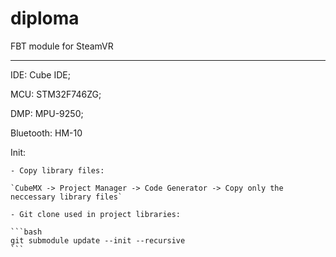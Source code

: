 # diploma
FBT module for SteamVR

---

IDE:        Cube IDE;

MCU:        STM32F746ZG;

DMP:        MPU-9250;

Bluetooth:  HM-10


Init:

    - Copy library files:

    `CubeMX -> Project Manager -> Code Generator -> Copy only the neccessary library files`

    - Git clone used in project libraries:

    ```bash
    git submodule update --init --recursive
    ```
